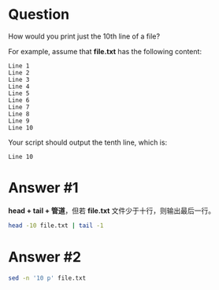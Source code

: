 # Question
How would you print just the 10th line of a file?

For example, assume that **file.txt** has the following content:
```
Line 1
Line 2
Line 3
Line 4
Line 5
Line 6
Line 7
Line 8
Line 9
Line 10
```
Your script should output the tenth line, which is:
```
Line 10
```

# Answer #1
**head + tail + 管道**，但若 **file.txt** 文件少于十行，则输出最后一行。
```bash
head -10 file.txt | tail -1
```

# Answer #2
```bash
sed -n '10 p' file.txt
```
